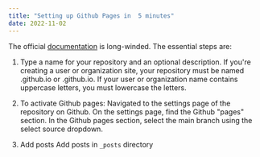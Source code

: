 ```yaml
---
title: "Setting up Github Pages in  5 minutes"
date: 2022-11-02
---
```


The official [documentation](https://docs.github.com/en/pages/getting-started-with-github-pages/creating-a-github-pages-site)
is long-winded. The essential steps are:

1. Type a name for your repository and an optional description. 
If you're creating a user or organization site, 
your repository must be named <user>.github.io or <organization>.github.io. 
If your user or organization name contains uppercase letters, you must lowercase the letters. 

2. To activate Github pages:
Navigated to the settings page of the repository on Github.
On the settings page, find the Github "pages" section.
In the Github pages section, select the main branch using the select source dropdown.

3. Add posts
Add posts in `_posts` directory


